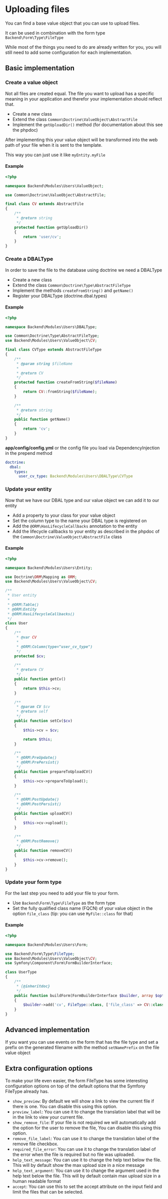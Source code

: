 # Uploading files

You can find a base value object that you can use to upload files.

It can be used in combination with the form type `Backend\Form\Type\FileType`

While most of the things you need to do are already written for you, you will still need to add some configuration for each implementation.

## Basic implementation

### Create a value object

Not all files are created equal. The file you want to upload has a specific meaning in your application and therefor your implementation should reflect that.

* Create a new class
* Extend the class `Common\Doctrine\ValueObject\AbstractFile`
* Implement the `getUploadDir()` method (for documentation about this see the phpdoc)

After implementing this your value object will be transformed into the web path of your file when it is sent to the template.

This way you can just use it like `myEntity.myFile`

#### Example

```php
<?php

namespace Backend\Modules\Users\ValueObject;

use Common\Doctrine\ValueObject\AbstractFile;

final class CV extends AbstractFile
{
    /**
     * @return string
     */
    protected function getUploadDir()
    {
        return 'user/cv';
    }
}
```

### Create a DBALType

In order to save the file to the database using doctrine we need a DBALType

* Create a new class
* Extend the class `Common\Doctrine\Type\AbstractFileType`
* Implement the methods `createFromString()` and `getName()`
* Register your DBALType (doctrine.dbal.types)

#### Example

```php
<?php

namespace Backend\Modules\Users\DBALType;

use Common\Doctrine\Type\AbstractFileType;
use Backend\Modules\Users\ValueObject\CV;

final class CVType extends AbstractFileType
{
    /**
     * @param string $fileName
     *
     * @return CV
     */
    protected function createFromString($fileName)
    {
        return CV::fromString($fileName);
    }

    /**
     * @return string
     */
    public function getName()
    {
        return 'cv';
    }
}
```

**app/config/config.yml** or the config file you load via DependencyInjection in the prepend method

```yaml
doctrine:
  dbal:
    types:
      user_cv_type: Backend\Modules\Users\DBALType\CVType
```

### Update your entity

Now that we have our DBAL type and our value object we can add it to our entity

* Add a property to your class for your value object
* Set the column type to the name your DBAL type is registered on
* Add the `@ORM\HasLifecycleCallbacks` annotation to the entity
* Add the lifecycle callbacks to your entity as described in the phpdoc of the `Common\Doctrine\ValueObject\AbstractFile` class

#### Example

```php
<?php

namespace Backend\Modules\Users\Entity;

use Doctrine\ORM\Mapping as ORM;
use Backend\Modules\Users\ValueObject\CV;

/**
 * User entity
 *
 * @ORM\Table()
 * @ORM\Entity
 * @ORM\HasLifecycleCallbacks()
 */
class User
{
    /**
     * @var CV
     *
     * @ORM\Column(type="user_cv_type")
     */
    protected $cv;

    /**
     * @return CV
     */
    public function getCv()
    {
        return $this->cv;
    }

    /**
     * @param CV $cv
     * @return self
     */
    public function setCv($cv)
    {
        $this->cv = $cv;

        return $this;
    }

    /**
     * @ORM\PreUpdate()
     * @ORM\PrePersist()
     */
    public function prepareToUploadCV()
    {
        $this->cv->prepareToUpload();
    }

    /**
     * @ORM\PostUpdate()
     * @ORM\PostPersist()
     */
    public function uploadCV()
    {
        $this->cv->upload();
    }

    /**
     * @ORM\PostRemove()
     */
    public function removeCV()
    {
        $this->cv->remove();
    }
}
```

### Update your form type

For the last step you need to add your file to your form.

* Use `Backend\Form\Type\FileType` as the form type
* Set the fully qualified class name (FQCN) of your value object in the option `file_class` (tip: you can use `MyFile::class` for that)

#### Example

```php
<?php

namespace Backend\Modules\Users\Form;

use Backend\Form\Type\FileType;
use Backend\Modules\Users\ValueObject\CV;
use Symfony\Component\Form\FormBuilderInterface;

class UserType
{
    /**
     * {@inheritdoc}
     */
    public function buildForm(FormBuilderInterface $builder, array $options)
    {
        $builder->add('cv', FileType::class, ['file_class' => CV::class]);
    }
}
```

## Advanced implementation

If you want you can use events on the form that has the file type and set a prefix on the generated filename with the method `setNamePrefix` on the file value object

## Extra configuration options

To make your life even easier, the form FileType has some interesting configuration options on top of the default options that the Symfony FileType already has.

* `show_preview`: By default we will show a link to view the current file if there is one. You can disable this using this option.
* `preview_label`: You can use it to change the translation label that will be in the link to view your current file.
* `show_remove_file`: If your file is not required we will automatically add the option for the user to remove the file, You can disable this using this option.
* `remove_file_label`: You can use it to change the translation label of the remove file checkbox.
* `required_file_error`: You can use it to change the translation label of the error when the file is required but no file was uploaded.
* `help_text_message`: You can use it to change the help text below the file. This will by default show the max upload size in a nice message
* `help_text_argument`: You can use it to change the argument used in the help text below the file. This will by default contain max upload size in a human readable format
* `accept`: You can use this to set the accept attribute on the input field and limit the files that can be selected.
